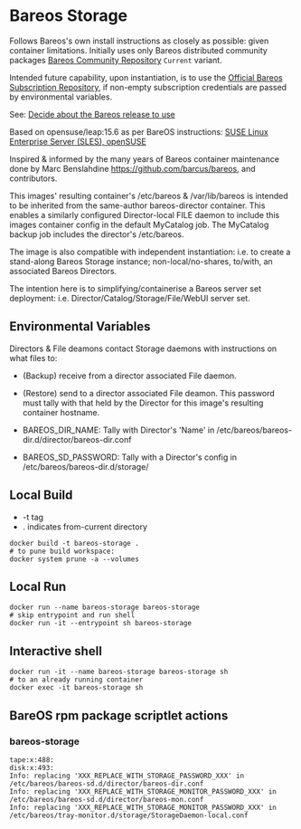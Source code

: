 # Bareos Storage

Follows Bareos's own install instructions as closely as possible: given container limitations.
Initially uses only Bareos distributed community packages [Bareos Community Repository](https://download.bareos.org/current) `Current` variant.

Intended future capability, upon instantiation, is to use the [Official Bareos Subscription Repository](https://download.bareos.com/bareos/release/),
if non-empty subscription credentials are passed by environmental variables.

See: [Decide about the Bareos release to use](https://docs.bareos.org/IntroductionAndTutorial/InstallingBareos.html#decide-about-the-bareos-release-to-use)

Based on opensuse/leap:15.6 as per BareOS instructions:
[SUSE Linux Enterprise Server (SLES), openSUSE](https://docs.bareos.org/IntroductionAndTutorial/InstallingBareos.html#install-on-suse-based-linux-distributions)

Inspired & informed by the many years of Bareos container maintenance done by Marc Benslahdine https://github.com/barcus/bareos, and contributors.

This images' resulting container's /etc/bareos & /var/lib/bareos is intended to be inherited from the same-author bareos-director container.
This enables a similarly configured Director-local FILE daemon to include this images container config in the default MyCatalog job.
The MyCatalog backup job includes the director's /etc/bareos.

The image is also compatible with independent instantiation: i.e. to create a stand-along Bareos Storage instance;
non-local/no-shares, to/with, an associated Bareos Directors.

The intention here is to simplifying/containerise a Bareos server set deployment:
i.e. Director/Catalog/Storage/File/WebUI server set.

## Environmental Variables

Directors & File deamons contact Storage daemons with instructions on what files to:
- (Backup) receive from a director associated File daemon.
- (Restore) send to a director associated File deamon.
This password must tally with that held by the Director for this image's resulting container hostname.

- BAREOS_DIR_NAME: Tally with Director's 'Name' in /etc/bareos/bareos-dir.d/director/bareos-dir.conf
- BAREOS_SD_PASSWORD: Tally with a Director's config in /etc/bareos/bareos-dir.d/storage/

## Local Build
- -t tag <name>
- . indicates from-current directory

```
docker build -t bareos-storage .
# to pune build workspace:
docker system prune -a --volumes
```

## Local Run

```
docker run --name bareos-storage bareos-storage
# skip entrypoint and run shell
docker run -it --entrypoint sh bareos-storage
```

## Interactive shell

```
docker run -it --name bareos-storage bareos-storage sh
# to an already running container
docker exec -it bareos-storage sh
```

## BareOS rpm package scriptlet actions

### bareos-storage

```shell
tape:x:488:
disk:x:493:
Info: replacing 'XXX_REPLACE_WITH_STORAGE_PASSWORD_XXX' in /etc/bareos/bareos-sd.d/director/bareos-dir.conf
Info: replacing 'XXX_REPLACE_WITH_STORAGE_MONITOR_PASSWORD_XXX' in /etc/bareos/bareos-sd.d/director/bareos-mon.conf
Info: replacing 'XXX_REPLACE_WITH_STORAGE_MONITOR_PASSWORD_XXX' in /etc/bareos/tray-monitor.d/storage/StorageDaemon-local.conf
```
